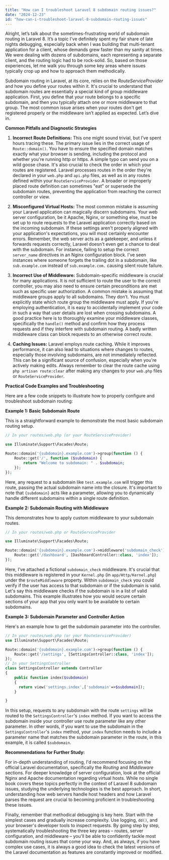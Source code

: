 ```yaml
---
title: "How can I troubleshoot Laravel 8 subdomain routing issues?"
date: "2024-12-23"
id: "how-can-i-troubleshoot-laravel-8-subdomain-routing-issues"
---
```


Alright, let’s talk about the sometimes-frustrating world of subdomain routing in Laravel 8. It’s a topic I've definitely spent my fair share of late nights debugging, especially back when I was building that multi-tenant application for a client, whose demands grew faster than my sanity at times. We were dealing with dozens of subdomains, each representing a separate client, and the routing logic had to be rock-solid. So, based on those experiences, let me walk you through some key areas where issues typically crop up and how to approach them methodically.

Subdomain routing in Laravel, at its core, relies on the *RouteServiceProvider* and how you define your routes within it. It's crucial to understand that subdomain routes are essentially a special kind of group middleware application. First, you define that your route belongs to a specific subdomain, and then you typically attach one or more middleware to that group. The most common issue arises when your routes don't get registered properly or the middleware isn’t applied as expected. Let’s dive in.

**Common Pitfalls and Diagnostic Strategies**

1. **Incorrect Route Definitions:** This one might sound trivial, but I’ve spent hours tracing these. The primary issue lies in the correct usage of `Route::domain()`. You have to ensure the specified domain matches exactly what your browser is sending, including the protocol and whether you're running http or https. A simple typo can send you on a wild goose chase. It's also crucial to check the order in which your routes are registered. Laravel processes routes in the order they're declared in your `web.php` and `api.php` files, as well as in any routes defined within your `RouteServiceProvider`. A broader or improperly placed route definition can sometimes "eat" or supersede the subdomain routes, preventing the application from reaching the correct controller or view.

2. **Misconfigured Virtual Hosts:** The most common mistake is assuming your Laravel application can magically discern subdomains. Your web server configuration, be it Apache, Nginx, or something else, must be set up to route requests to the Laravel application correctly based on the incoming subdomain. If these settings aren't properly aligned with your application's expectations, you will most certainly encounter errors. Remember, the web server acts as a gatekeeper, and unless it forwards requests correctly, Laravel doesn't even get a chance to deal with the subdomain. For instance, failing to setup the correct `server_name` directives in an Nginx configuration block. I’ve seen instances where someone forgets the trailing dot in a subdomain, like `sub.example.com` instead of `sub.example.com.` causing silent route failure.

3. **Incorrect Use of Middleware:** Subdomain-specific middleware is crucial for many applications. It is not sufficient to route the user to the correct controller, you may also need to ensure certain preconditions are met such as specific user authorization. A common mistake is assuming that middleware groups apply to all subdomains. They don’t. You must explicitly state which route group the middleware must apply. If you're employing authentication, it is easy to accidentally implement your code in such a way that user details are lost when crossing subdomains. A good practice here is to thoroughly examine your middleware classes, specifically the `handle()` method and confirm how they process requests and if they interfere with subdomain routing. A badly written middleware class can block requests to an otherwise correct route.

4. **Caching Issues:** Laravel employs route caching. While it improves performance, it can also lead to situations where changes to routes, especially those involving subdomains, are not immediately reflected. This can be a significant source of confusion, especially when you're actively making edits. Always remember to clear the route cache using `php artisan route:clear` after making any changes to your `web.php` files or `RouteServiceProvider`.

**Practical Code Examples and Troubleshooting**

Here are a few code snippets to illustrate how to properly configure and troubleshoot subdomain routing:

**Example 1: Basic Subdomain Route**

This is a straightforward example to demonstrate the most basic subdomain routing setup.

```php
// In your routes/web.php (or your RouteServiceProvider)

use Illuminate\Support\Facades\Route;

Route::domain('{subdomain}.example.com')->group(function () {
    Route::get('/', function ($subdomain) {
        return "Welcome to subdomain: " . $subdomain;
    });
});
```

Here, any request to a subdomain like `test.example.com` will trigger this route, passing the actual subdomain name into the closure. It's important to note that `{subdomain}` acts like a parameter, allowing you to dynamically handle different subdomains within a single route definition.

**Example 2: Subdomain Routing with Middleware**

This demonstrates how to apply custom middleware to your subdomain routes.

```php
// In your routes/web.php or RouteServiceProvider

use Illuminate\Support\Facades\Route;

Route::domain('{subdomain}.example.com')->middleware('subdomain_check')->group(function () {
    Route::get('/dashboard', [DashboardController::class, 'index']);
});
```

Here, I’ve attached a fictional `subdomain_check` middleware. It's crucial that this middleware is registered in your `Kernel.php` (in `app/Http/Kernel.php`) under the `$routeMiddleware` property. Within `subdomain_check` you could verify if the user has access to that subdomain or if the subdomain is valid. Let's say this middleware checks if the subdomain is in a list of valid subdomains. This example illustrates how you would secure certain sections of your app that you only want to be available to certain subdomains.

**Example 3: Subdomain Parameter and Controller Action**

Here's an example how to get the subdomain parameter into the controller.

```php
// In your routes/web.php (or your RouteServiceProvider)
use Illuminate\Support\Facades\Route;

Route::domain('{subdomain}.example.com')->group(function () {
    Route::get('/settings', [SettingsController::class, 'index']);
});
// In your SettingsController
class SettingsController extends Controller
{
    public function index($subdomain)
    {
      return view('settings.index',['subdomain'=>$subdomain]);
    }

}
```

In this setup, requests to any subdomain with the route `settings` will be routed to the `SettingsController`'s `index` method. If you want to access the subdomain inside your controller use route parameter like any other parameter. In other words, if you want to use the subdomain in the `SettingsController`'s `index` method, your `index` function needs to include a parameter name that matches the subdomain parameter in the route, in this example, it is called `$subdomain`.

**Recommendations for Further Study:**

For in-depth understanding of routing, I'd recommend focusing on the official Laravel documentation, specifically the *Routing* and *Middleware* sections. For deeper knowledge of server configuration, look at the official Nginx and Apache documentation regarding virtual hosts. While no single book covers these topics perfectly in the context of Laravel 8 subdomain issues, studying the underlying technologies is the best approach. In short, understanding how web servers handle host headers and how Laravel parses the request are crucial to becoming proficient in troubleshooting these issues.

Finally, remember that methodical debugging is key here. Start with the simplest cases and gradually increase complexity. Use logging, `dd()`, and your browser's developer tools to inspect requests. By going step by step, systematically troubleshooting the three key areas – routes, server configuration, and middleware – you'll be able to confidently tackle most subdomain routing issues that come your way. And, as always, if you have complex use cases, it is always a good idea to check the latest versions of the Laravel documentation as features are constantly improved or modified.
